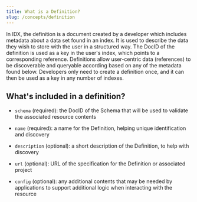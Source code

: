 ```yaml
---
title: What is a Definition?
slug: /concepts/definition
---
```


In IDX, the definition is a document created by a developer which includes metadata about a data set found in an index. It is used to describe the data they wish to store with the user in a structured way. The DocID of the definition is used as a key in the user's index, which points to a corresponding reference. Definitions allow user-centric data (references) to be discoverable and queryable according based on any of the metadata found below. Developers only need to create a definition once, and it can then be used as a key in any number of indexes.

## What's included in a definition?

- `schema` (required): the DocID of the Schema that will be used to validate the associated resource contents

- `name` (required): a name for the Definition, helping unique identification and discovery

- `description` (optional): a short description of the Definition, to help with discovery

- `url` (optional): URL of the specification for the Definition or associated project

- `config` (optional): any additional contents that may be needed by applications to support additional logic when interacting with the resource

